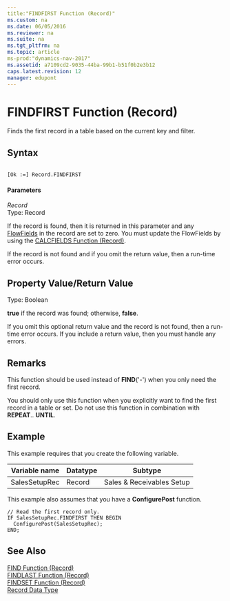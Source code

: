 ```yaml
---
title:"FINDFIRST Function (Record)"
ms.custom: na
ms.date: 06/05/2016
ms.reviewer: na
ms.suite: na
ms.tgt_pltfrm: na
ms.topic: article
ms-prod:"dynamics-nav-2017"
ms.assetid: a7109cd2-9035-44ba-99b1-b51f0b2e3b12
caps.latest.revision: 12
manager: edupont
---
```

# FINDFIRST Function (Record)
Finds the first record in a table based on the current key and filter.  
  
## Syntax  
  
```  
  
[Ok :=] Record.FINDFIRST  
```  
  
#### Parameters  
 *Record*  
 Type: Record  
  
 If the record is found, then it is returned in this parameter and any [FlowFields](FlowFields.md) in the record are set to zero. You must update the FlowFields by using the [CALCFIELDS Function \(Record\)](CALCFIELDS-Function--Record-.md).  
  
 If the record is not found and if you omit the return value, then a run\-time error occurs.  
  
## Property Value\/Return Value  
 Type: Boolean  
  
 **true** if the record was found; otherwise, **false**.  
  
 If you omit this optional return value and the record is not found, then a run\-time error occurs. If you include a return value, then you must handle any errors.  
  
## Remarks  
 This function should be used instead of **FIND**\('\-'\) when you only need the first record.  
  
 You should only use this function when you explicitly want to find the first record in a table or set. Do not use this function in combination with **REPEAT**.. **UNTIL**.  
  
## Example  
 This example requires that you create the following variable.  
  
|Variable name|Datatype|Subtype|  
|-------------------|--------------|-------------|  
|SalesSetupRec|Record|Sales & Receivables Setup|  
  
 This example also assumes that you have a **ConfigurePost** function.  
  
```  
// Read the first record only.   
IF SalesSetupRec.FINDFIRST THEN BEGIN  
  ConfigurePost(SalesSetupRec);  
END;  
```  
  
## See Also  
 [FIND Function \(Record\)](FIND-Function--Record-.md)   
 [FINDLAST Function \(Record\)](FINDLAST-Function--Record-.md)   
 [FINDSET Function \(Record\)](FINDSET-Function--Record-.md)   
 [Record Data Type](Record-Data-Type.md)